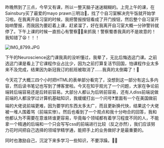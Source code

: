 昨晚熬到了三点，今早又有课，所以一整天脑子迷迷糊糊的。上完上午的课，在Sainsbury买了最爱的mayo prawn三明治🥪，找了个自习室解决完午饭就开始学习啦。在我离开自习室的时候，我把警报按钮看成了开门按钮，然后整个自习室开始响警报，而我因为要赶着上课，赶紧溜了，好在我离开自习室大概一分钟警铃就停了。下午上课的时候一直担心有警察👮‍♀️来抓我！警察蜀黍我真的不是故意的！我知错了😫！！！

![IMG_8799.JPG](https://i.loli.net/2020/02/21/DSecdCQ36a2vERU.jpg)

下午的Neuroscience这门课我真的没听懂过，我晕了，无比后悔选这门课。之前选这门课是看上了它课程作业占比少，因为之前打算复活节回国，怕课程作业太多来不及完成，结果因为新冠我订的航班被取消了……我真的太倒霉了！🥵

今天花了大概三四个小时把HTML的表单部分看完了，没想到这一部分有这么多内容，然后读书笔记也写到了博客里啦。今天在知乎观光了一个问题，大家在争论前端转后端容易还是后转前容易。大部分人都认为后转前容易，还有人diss前端说做前端的人都没学过计算机基础知识，我缓缓打出一个问号❓里面有一个在美国做前端的大佬说前端更难，因为要学的东西太多太广，而且更新换代快，结果这个大佬被一堆人围着骂（前端实惨）。然后也看到了一个观点和我十分吻合的回答，我和他都认为不需要在意谁转谁更容易，毕竟每个领域都有着学习程度不同的人，不能拿一个精通的后端和一个只会写写css的前端进行比较（反之亦然），我们应该努力花时间把自己选择的领域学精学通，能把手上的业务做好才是最重要的。

同时也激励自己，沉淀下来多学习一些知识，不要浮躁。💪🏻